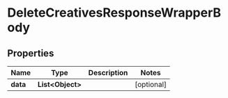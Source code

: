 

# DeleteCreativesResponseWrapperBody


## Properties

Name | Type | Description | Notes
------------ | ------------- | ------------- | -------------
**data** | **List&lt;Object&gt;** |  |  [optional]



